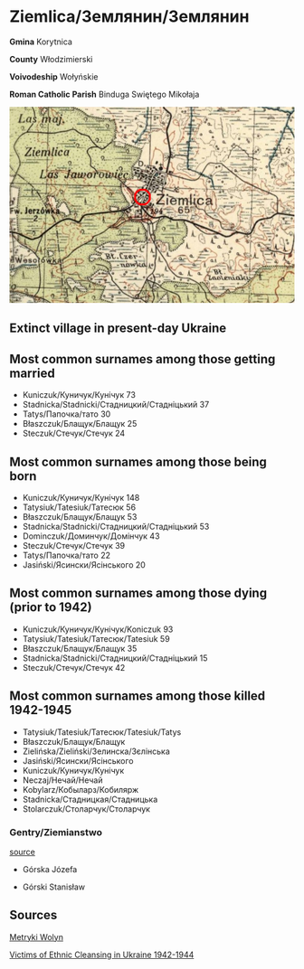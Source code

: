 # Ziemlica/Землянин/Землянин

**Gmina** Korytnica

**County** Włodzimierski

**Voivodeship** Wołyńskie

**Roman Catholic Parish** Binduga Swiętego Mikołaja

![Ziemlica Prior to WW2](map.PNG)

## Extinct village in present-day Ukraine

## Most common surnames among those getting married

* Kuniczuk/Куничук/Кунічук 73
* Stadnicka/Stadnicki/Стадницкий/Стадніцький 37
* Tatys/Папочка/тато 30
* Błaszczuk/Блащук/Блащук 25
* Steczuk/Стечук/Стечук 24


## Most common surnames among those being born

* Kuniczuk/Куничук/Кунічук 148
* Tatysiuk/Tatesiuk/Татесюк 56
* Błaszczuk/Блащук/Блащук 53
* Stadnicka/Stadnicki/Стадницкий/Стадніцький 53
* Dominczuk/Доминчук/Домінчук 43
* Steczuk/Стечук/Стечук 39
* Tatys/Папочка/тато 22
* Jasiński/Ясински/Ясінського 20

## Most common surnames among those dying (prior to 1942)
* Kuniczuk/Куничук/Кунічук/Koniczuk 93
* Tatysiuk/Tatesiuk/Татесюк/Tatesiuk 59
* Błaszczuk/Блащук/Блащук 35
* Stadnicka/Stadnicki/Стадницкий/Стадніцький 15
* Steczuk/Стечук/Стечук 42

## Most common surnames among those killed 1942-1945

 * Tatysiuk/Tatesiuk/Татесюк/Tatesiuk/Tatys
 * Błaszczuk/Блащук/Блащук
 * Zielińska/Zieliński/Зелинска/Зєлінська
 * Jasiński/Ясински/Ясінського
 * Kuniczuk/Куничук/Кунічук
 * Neczaj/Нечай/Нечай
 * Kobylarz/Кобыларз/Кобилярж
 * Stadnicka/Стадницкая/Стадницька
 * Stolarczuk/Столарчук/Столарчук

### Gentry/Ziemianstwo

[source](http://ziemianie.pamiec.pl/pl/majatki/wo.html)

* Górska Józefa	

* Górski Stanisław
 
## Sources

[Metryki Wolyn](https://wolyn-metryki.pl/Wolyn/)

[Victims of Ethnic Cleansing in Ukraine 1942-1944](https://zbrodniawolynska.pl/zw1/form/247,Baza-Ofiar-Zbrodni-Wolynskiej.html?szukaj=728340113)
